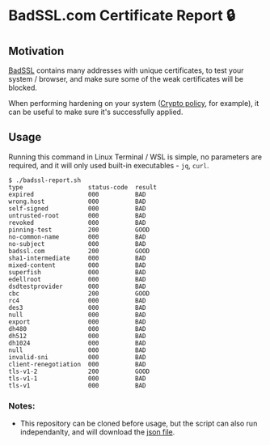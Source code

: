 # BadSSL.com Certificate Report :lock:

## Motivation
[BadSSL](https://badssl.com/) contains many addresses with unique certificates, to test your system / browser, and make sure some of the weak certificates will be blocked.

When performing hardening on your system ([Crypto policy](https://github.com/RedHatDemos/SecurityDemos/blob/master/2020Labs/RHELSecurity/documentation/lab11_cryptopolicies.adoc), for example), it can be useful to make sure it's successfully applied.

## Usage
Running this command in Linux Terminal / WSL is simple, no parameters are required, and it will only used built-in executables - `jq`, `curl`.
```
$ ./badssl-report.sh 
type                  status-code  result
expired               000          BAD
wrong.host            000          BAD
self-signed           000          BAD
untrusted-root        000          BAD
revoked               000          BAD
pinning-test          200          GOOD
no-common-name        000          BAD
no-subject            000          BAD
badssl.com            200          GOOD
sha1-intermediate     000          BAD
mixed-content         000          BAD
superfish             000          BAD
edellroot             000          BAD
dsdtestprovider       000          BAD
cbc                   200          GOOD
rc4                   000          BAD
des3                  000          BAD
null                  000          BAD
export                000          BAD
dh480                 000          BAD
dh512                 000          BAD
dh1024                000          BAD
null                  000          BAD
invalid-sni           000          BAD
client-renegotiation  000          BAD
tls-v1-2              200          GOOD
tls-v1-1              000          BAD
tls-v1                000          BAD
```

### Notes:
  * This repository can be cloned before usage, but the script can also run independanlty, and will download the [json file](https://github.com/hareldev/badssl-report/blob/main/badssl-endpoints.json).